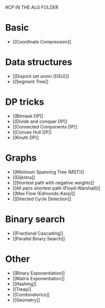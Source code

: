 #CP 
IN THE ALG FOLDER
# Basic
- [[Coordinate Compression]]
# Data structures
- [[Disjoint set union (DSU)]]
- [[Segment Tree]]

# DP tricks
- [[Bitmask DP]]
- [[Divide and conquer DP]]
- [[Connected Components DP]]
- [[Convex Hull DP]]
- [[Knuth DP]]
# Graphs
- [[Minimum Spanning Tree (MST)]]
- [[Dijkstra]]
- [[Shortest path with negative weights]]
- [[All pairs shortest path (Floyd-Warshall)]]
- [[Max Flow (Edmonds-Karp)]]
- [[Directed Cycle Detection]]

# Binary search
- [[Fractional Cascading]]
- [[Parallel Binary Search]]
# Other
- [[Binary Exponentiation]]
- [[Matrix Exponentiation]]
- [[Hashing]]
- [[Treap]]
- [[Combinatorics]]
- [[Geometry]]